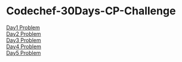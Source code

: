 # Codechef-30Days-CP-Challenge
[Day1 Problem](https://www.codechef.com/WICP2002/problems/WICP001)</br>
[Day2 Problem](https://www.codechef.com/WICP2002/problems/WICP002)</br>
[Day3 Problem](https://www.codechef.com/WICP2002/problems/WICP003)</br>
[Day4 Problem](https://www.codechef.com/WICP2002/problems/WICP004)</br>
[Day5 Problem](https://www.codechef.com/WICP2002/problems/WICP005)</br>
